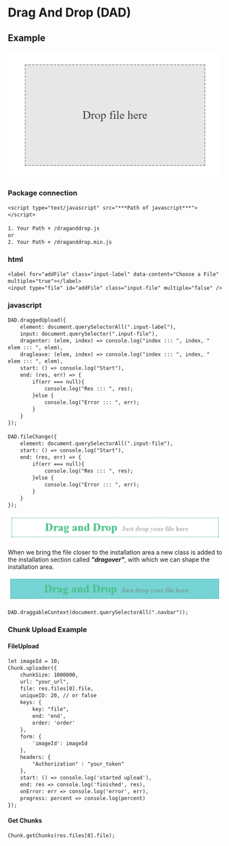 # Drag And Drop (DAD)

## Example

<img src="./img/example.png" width="500" alt="Drop file here draggable file upload" />

### Package connection

    <script type="text/javascript" src="***Path of javascript***"></script>

    1. Your Path + /draganddrop.js
    or
    2. Your Path + /draganddrop.min.js

### html

    <label for="addFile" class="input-label" data-content="Choose a File" multiple="true"></label>
    <input type="file" id="addFile" class="input-file" multiple="false" />

### javascript

    DAD.draggedUpload({
        element: document.querySelectorAll(".input-label"),
        input: document.querySelector(".input-file"),
        dragenter: (elem, index) => console.log("index ::: ", index, " elem ::: ", elem),
        dragleave: (elem, index) => console.log("index ::: ", index, " elem ::: ", elem),
        start: () => console.log("Start"),
        end: (res, err) => {
            if(err === null){
                console.log("Res ::: ", res);
            }else {
                console.log("Error ::: ", err);
            }
        }
    });

    DAD.fileChange({
        element: document.querySelectorAll(".input-file"),
        start: () => console.log("Start"),
        end: (res, err) => {
            if(err === null){
                console.log("Res ::: ", res);
            }else {
                console.log("Error ::: ", err);
            }
        }
    });

<img src="./img/example1.png" width="500" alt="Drop file here draggable file upload" />

When we bring the file closer to the installation area a new class is added to the installation section called ***"dragover"***, with which we can shape the installation area․

<img src="./img/example2.png" width="500" alt="Drop file here draggable file upload" />

    DAD.draggableContext(document.querySelectorAll(".navbar"));

### Chunk Upload Example

#### FileUpload

    let imageId = 10;
    Chunk.uploader({
        chunkSize: 1000000,
        url: "your_url",
        file: res.files[0].file,
        uniqueID: 20, // or false
        keys: {
            key: "file",
            end: 'end',
            order: 'order'
        },
        form: {
            'imageId': imageId
        },
        headers: {
            "Authorization" : "your_token" 
        },
        start: () => console.log('started upload'),
        end: res => console.log('finished', res),
        onError: err => console.log('error', err),
        progress: percent => console.log(percent)
    });

#### Get Chunks

    Chunk.getChunks(res.files[0].file);